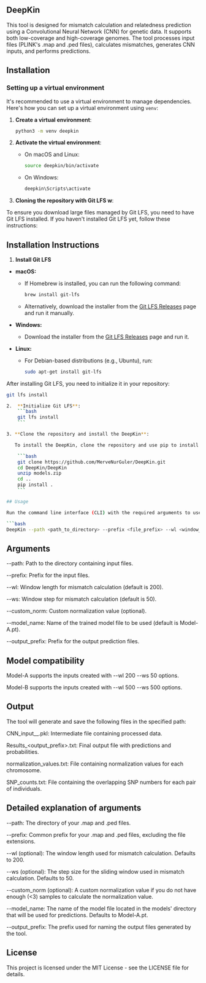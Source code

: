 ## DeepKin

This tool is designed for mismatch calculation and relatedness prediction using a Convolutional Neural Network (CNN) for genetic data. It supports both low-coverage and high-coverage genomes. The tool processes input files (PLINK's .map and .ped files), calculates mismatches, generates CNN inputs, and performs predictions.

## Installation

### Setting up a virtual environment

It's recommended to use a virtual environment to manage dependencies. Here's how you can set up a virtual environment using `venv`:

1. **Create a virtual environment**:

    ```bash
    python3 -m venv deepkin
    ```

2. **Activate the virtual environment**:

    - On macOS and Linux:

        ```bash
        source deepkin/bin/activate
        ```

    - On Windows:

        ```bash
        deepkin\Scripts\activate
        ```

3. **Cloning the repository with Git LFS w**:

  To ensure you download large files managed by Git LFS, you need to have Git LFS installed. If you haven't installed Git LFS yet, follow these 
  instructions:

## Installation Instructions

1. **Install Git LFS**

- **macOS:**
  - If Homebrew is installed, you can run the following command:
    ```bash
    brew install git-lfs
    ```
  - Alternatively, download the installer from the [Git LFS Releases](https://github.com/git-lfs/git-lfs/releases) page and run it manually.

- **Windows:**
  - Download the installer from the [Git LFS Releases](https://github.com/git-lfs/git-lfs/releases) page and run it.

- **Linux:**
  - For Debian-based distributions (e.g., Ubuntu), run:
    ```bash
    sudo apt-get install git-lfs
    ```

After installing Git LFS, you need to initialize it in your repository:

```bash
git lfs install

2.  **Initialize Git LFS**:
    ```bash
    git lfs install
    ```

3. **Clone the repository and install the DeepKin**:

   To install the DeepKin, clone the repository and use pip to install:

    ```bash
    git clone https://github.com/MerveNurGuler/DeepKin.git
    cd DeepKin/DeepKin
    unzip models.zip
    cd ..
    pip install .
    ```

## Usage

Run the command line interface (CLI) with the required arguments to use DeepKin. Below is an example of how to run the tool:

```bash
DeepKin --path <path_to_directory> --prefix <file_prefix> --wl <window_length> --ws <window_step> --model_name <model_name> --output_prefix <output_prefix>
```

## Arguments

--path: Path to the directory containing input files.

--prefix: Prefix for the input files.

--wl: Window length for mismatch calculation (default is 200).

--ws: Window step for mismatch calculation (default is 50).

--custom_norm: Custom normalization value (optional).

--model_name: Name of the trained model file to be used (default is Model-A.pt).

--output_prefix: Prefix for the output prediction files.

## Model compatibility

Model-A supports the inputs created with --wl 200 --ws 50 options.

Model-B supports the inputs created with --wl 500 --ws 500 options.

## Output

The tool will generate and save the following files in the specified path:

CNN_input_<prefix>_<wl><ws>.pkl: Intermediate file containing processed data.

Results_<output_prefix>.txt: Final output file with predictions and probabilities.

normalization_values.txt: File containing normalization values for each chromosome.

SNP_counts.txt: File containing the overlapping SNP numbers for each pair of individuals.

## Detailed explanation of arguments

--path: The directory of your .map and .ped files.

--prefix: Common prefix for your .map and .ped files, excluding the file extensions.

--wl (optional): The window length used for mismatch calculation. Defaults to 200.

--ws (optional): The step size for the sliding window used in mismatch calculation. Defaults to 50.

--custom_norm (optional): A custom normalization value if you do not have enough (<3) samples to calculate the normalization value.

--model_name: The name of the model file located in the models' directory that will be used for predictions. Defaults to Model-A.pt.

--output_prefix: The prefix used for naming the output files generated by the tool.

## License
This project is licensed under the MIT License - see the LICENSE file for details.
